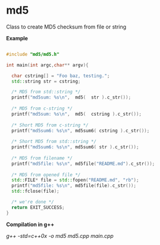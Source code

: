 md5
===

Class to create MD5 checksum from file or string

<b>Example</b>

```c++

#include "md5/md5.h"

int main(int argc,char** argv){

  char cstring[] = "Foo baz, testing.";
  std::string str = cstring;

  /* MD5 from std::string */
  printf("md5sum: %s\n",  md5(  str ).c_str());
  
  /* MD5 from c-string */
  printf("md5sum: %s\n",  md5(  cstring ).c_str());
  
  /* Short MD5 from c-string */
  printf("md5sum6: %s\n", md5sum6( cstring ).c_str());
  
  /* Short MD5 from std::string */
  printf("md5sum6: %s\n", md5sum6( str ).c_str());
  
  /* MD5 from filename */
  printf("md5file: %s\n", md5file("README.md").c_str());
  
  /* MD5 from opened file */
  std::FILE* file = std::fopen("README.md", "rb");
  printf("md5file: %s\n", md5file(file).c_str());
  std::fclose(file);

  /* we're done */
  return EXIT_SUCCESS;
}

```

<b>Compilation in g++</b>

<i>g++ -std=c++0x -o md5 md5.cpp main.cpp</i>
